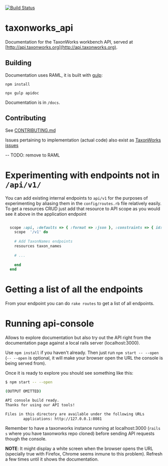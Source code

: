 [![Build Status](https://travis-ci.org/species_file_group/taxonworks_api.svg?branch=master)](https://travis-ci.org/species_file_group/taxonworks_api)

# taxonworks_api

Documentation for the TaxonWorks workbench API, served at [http://api.taxonworks.org](http://api.taxonworks.org).

## Building

Documentation uses RAML, it is built with [gulp](https://gulpjs.com/):

```
npm install

npx gulp apidoc
```

Documentation is in `/docs`.

## Contributing

See [CONTRIBUTING.md](/CONTRIBUTING.md)

Issues pertaining to implementation (actual code) also exist as [TaxonWorks issues](https://github.com/SpeciesFileGroup/taxonworks/issues?utf8=%E2%9C%93&q=is%3Aissue+is%3Aopen+label%3AAPI)

-- TODO: remove to RAML
# Experimenting with endpoints not in `/api/v1/`

You can add existing internal endpoints to `api/v1` for the purposes of experimenting by aliasing them in the `config/routes.rb` file relatively easily.  To get a resources CRUD just add that resource to API scope as you would see it above in the application endpoint

```Ruby

  scope :api, :defaults => { :format => :json }, :constraints => { id: /\d+/ } do
    scope  '/v1' do
    
    # Add TaxonNames endpoints
    resources taxon_names
    
    # ...
    
    end
  end
```

# Getting a list of all the endpoints

From your endpoint you can do `rake routes` to get a list of all endpoints.

# Running api-console

Allows to explore documentation but also try out the API right from the documentation page against a local rails server (localhost:3000).

Use `npm install` if you haven't already. Then just run `npm start -- --open` (`-- --open` is optional, it will make your browser open the URL the console is being served from).

Once it is ready to explore you should see something like this:
```bash
$ npm start -- --open

(OUTPUT OMITTED)

API console build ready.
Thanks for using our API tools!

Files in this directory are available under the following URLs
        applications: http://127.0.0.1:8081
```
Remember to have a taxonworks instance running at localhost:3000 (`rails s` where you have taxonworks repo cloned) before sending API requests though the console.

**NOTE**: It might display a white screen when the browser opens the URL (specially true with Firefox, Chrome seems inmune to this problem). Refresh a few times until it shows the documentation.
